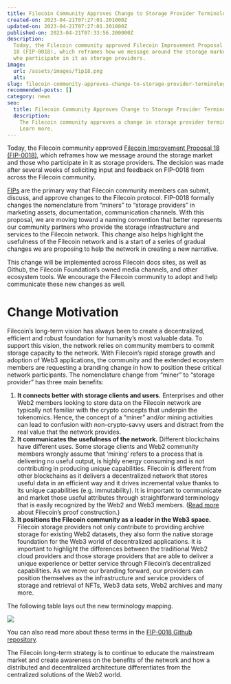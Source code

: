 ```yaml
---
title: Filecoin Community Approves Change to Storage Provider Terminology
created-on: 2023-04-21T07:27:01.201000Z
updated-on: 2023-04-21T07:27:01.201000Z
published-on: 2023-04-21T07:33:56.200000Z
description:
  Today, the Filecoin community approved Filecoin Improvement Proposal
  18 (FIP-0018), which reframes how we message around the storage market and those
  who participate in it as storage providers.
image:
  url: /assets/images/fip18.png
  alt:
slug: filecoin-community-approves-change-to-storage-provider-terminology
recommended-posts: []
category: news
seo:
  title: Filecoin Community Approves Change to Storage Provider Terminology
  description:
    The Filecoin community approves a change in storage provider terminology.
    Learn more.
---
```


Today, the Filecoin community approved [Filecoin Improvement Proposal 18 (FIP-0018)](https://github.com/filecoin-project/FIPs/blob/master/FIPS/fip-0018.md), which reframes how we message around the storage market and those who participate in it as storage providers. The decision was made after several weeks of soliciting input and feedback on FIP-0018 from across the Filecoin community.

[FIPs](https://github.com/filecoin-project/FIPs/blob/master/FIPS/fip-0001.md) are the primary way that Filecoin community members can submit, discuss, and approve changes to the Filecoin protocol. FIP-0018 formally changes the nomenclature from “miners” to “storage providers” in marketing assets, documentation, communication channels. With this proposal, we are moving toward a naming convention that better represents our community partners who provide the storage infrastructure and services to the Filecoin network. This change also helps highlight the usefulness of the Filecoin network and is a start of a series of gradual changes we are proposing to help the network in creating a new narrative.

This change will be implemented across Filecoin docs sites, as well as Github, the Filecoin Foundation’s owned media channels, and other ecosystem tools. We encourage the Filecoin community to adopt and help communicate these new changes as well.

# Change Motivation

Filecoin’s long-term vision has always been to create a decentralized, efficient and robust foundation for humanity’s most valuable data. To support this vision, the network relies on community members to commit storage capacity to the network. With Filecoin’s rapid storage growth and adoption of Web3 applications, the community and the extended ecosystem members are requesting a branding change in how to position these critical network participants. The nomenclature change from “miner” to “storage provider” has three main benefits:

1.  **It connects better with storage clients and users.** Enterprises and other Web2 members looking to store data on the Filecoin network are typically not familiar with the crypto concepts that underpin the tokenomics. Hence, the concept of a “miner” and/or mining activities can lead to confusion with non-crypto-savvy users and distract from the real value that the network provides.
2.  **It communicates the usefulness of the network.** Different blockchains have different uses. Some storage clients and Web2 community members wrongly assume that ‘mining’ refers to a process that is delivering no useful output, is highly energy consuming and is not contributing in producing unique capabilities. Filecoin is different from other blockchains as it delivers a decentralized network that stores useful data in an efficient way and it drives incremental value thanks to its unique capabilities (e.g. immutability). It is important to communicate and market those useful attributes through straightforward terminology that is easily recognized by the Web2 and Web3 members. ([Read more](https://filecoin.io/blog/posts/what-sets-us-apart-filecoin-s-proof-system/) about Filecoin’s proof construction.)
3.  **It positions the Filecoin community as a leader in the Web3 space.** Filecoin storage providers not only contribute to providing archive storage for existing Web2 datasets, they also form the native storage foundation for the Web3 world of decentralized applications. It is important to highlight the differences between the traditional Web2 cloud providers and those storage providers that are able to deliver a unique experience or better service through Filecoin’s decentralized capabilities. As we move our branding forward, our providers can position themselves as the infrastructure and service providers of storage and retrieval of NFTs, Web3 data sets, Web2 archives and many more.

The following table lays out the new terminology mapping.

![](/assets/images/643e68b74c24b9bbcc6ff4ef_1-qp5u_ymqnh7e1mxutnsmka.png)

You can also read more about these terms in the [FIP-0018 Github repository](https://github.com/filecoin-project/FIPs/blob/master/FIPS/fip-0018.md#the-new-terminology-mapping).

The Filecoin long-term strategy is to continue to educate the mainstream market and create awareness on the benefits of the network and how a distributed and decentralized architecture differentiates from the centralized solutions of the Web2 world.
